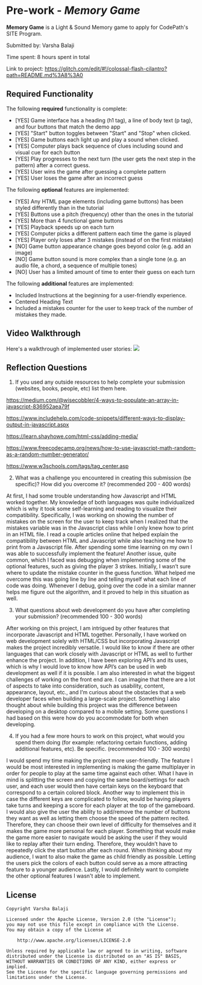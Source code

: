 # Pre-work - *Memory Game*

**Memory Game** is a Light & Sound Memory game to apply for CodePath's SITE Program. 

Submitted by: Varsha Balaji

Time spent: 8 hours spent in total

Link to project: https://glitch.com/edit/#!/colossal-flash-cilantro?path=README.md%3A8%3A0

## Required Functionality

The following **required** functionality is complete:

* [YES] Game interface has a heading (h1 tag), a line of body text (p tag), and four buttons that match the demo app
* [YES] "Start" button toggles between "Start" and "Stop" when clicked. 
* [YES] Game buttons each light up and play a sound when clicked. 
* [YES] Computer plays back sequence of clues including sound and visual cue for each button
* [YES] Play progresses to the next turn (the user gets the next step in the pattern) after a correct guess. 
* [YES] User wins the game after guessing a complete pattern
* [YES] User loses the game after an incorrect guess

The following **optional** features are implemented:

* [YES] Any HTML page elements (including game buttons) has been styled differently than in the tutorial
* [YES] Buttons use a pitch (frequency) other than the ones in the tutorial
* [YES] More than 4 functional game buttons
* [YES] Playback speeds up on each turn
* [YES] Computer picks a different pattern each time the game is played
* [YES] Player only loses after 3 mistakes (instead of on the first mistake)
* [NO] Game button appearance change goes beyond color (e.g. add an image)
* [NO] Game button sound is more complex than a single tone (e.g. an audio file, a chord, a sequence of multiple tones)
* [NO] User has a limited amount of time to enter their guess on each turn

The following **additional** features are implemented:

- Included Instructions at the beginning for a user-friendly experience.
- Centered Heading Text
- Included a mistakes counter for the user to keep track of the number of mistakes they made.

## Video Walkthrough

Here's a walkthrough of implemented user stories:
![](https://i.imgur.com/93TscK8.gif)


## Reflection Questions
1. If you used any outside resources to help complete your submission (websites, books, people, etc) list them here. 

https://medium.com/@wisecobbler/4-ways-to-populate-an-array-in-javascript-836952aea79f

https://www.includehelp.com/code-snippets/different-ways-to-display-output-in-javascript.aspx

https://learn.shayhowe.com/html-css/adding-media/

https://www.freecodecamp.org/news/how-to-use-javascript-math-random-as-a-random-number-generator/

https://www.w3schools.com/tags/tag_center.asp


2. What was a challenge you encountered in creating this submission (be specific)? How did you overcome it? (recommended 200 - 400 words)

At first, I had some trouble understanding how Javascript and HTML worked together. My knowledge of both languages was quite individualized which is why it took some self-learning and reading to visualize their compatibility. 
Specifically, I was working on showing the number of mistakes on the screen for the user to keep track when I realized that the mistakes variable was in the Javascript class while I only knew how to print in an HTML file. 
I read a couple articles online that helped explain the compatibility between HTML and Javascript while also teaching me how to print from a Javascript file. After spending some time learning on my own I was able to successfully implement the feature! 
Another issue, quite common, which I faced was debugging when implementing some of the optional features, such as giving the player 3 strikes. Initially, I wasn’t sure where to update the mistake counter in the guess function. 
What helped me overcome this was going line by line and telling myself what each line of code was doing. Whenever I debug, going over the code in a similar manner helps me figure out the algorithm, and it proved to help in this situation as well. 


3. What questions about web development do you have after completing your submission? (recommended 100 - 300 words) 

After working on this project, I am intrigued by other features that incorporate Javascript and HTML together. Personally, I have worked on web development solely with HTML/CSS but incorporating Javascript makes the project incredibly versatile. 
I would like to know if there are other languages that can work closely with Javascript or HTML as well to further enhance the project. In addition, I have been exploring API’s and its uses, which is why I would love to know how API’s can be used in web development as well if it is possible. 
I am also interested in what the biggest challenges of working on the front end are. I can imagine that there are a lot of aspects to take into consideration, such as usability, content, appearance, layout, etc., and I’m curious about the obstacles that a web developer faces when building a large-scale project. 
Something I also thought about while building this project was the difference between developing on a desktop compared to a mobile setting. Some questions I had based on this were how do you accommodate for both when developing.


4. If you had a few more hours to work on this project, what would you spend them doing (for example: refactoring certain functions, adding additional features, etc). Be specific. (recommended 100 - 300 words) 

I would spend my time making the project more user-friendly. The feature I would be most interested in implementing is making the game multiplayer in order for people to play at the same time against each other. 
What I have in mind is splitting the screen and copying the same board/settings for each user, and each user would then have certain keys on the keyboard that correspond to a certain colored block. 
Another way to implement this in case the different keys are complicated to follow, would be having players take turns and keeping a score for each player at the top of the gameboard.
I would also give the user the ability to add/remove the number of buttons they want as well as letting them choose the speed of the pattern recited. Therefore, they can choose their own level of difficulty for themselves and it makes the game more personal for each player. 
Something that would make the game more easier to navigate would be asking the user if they would like to replay after their turn ending. Therefore, they wouldn’t have to repeatedly click the start button after each round. 
When thinking about my audience, I want to also make the game as child friendly as possible. Letting the users pick the colors of each button could serve as a more attracting feature to a younger audience. 
Lastly, I would definitely want to complete the other optional features I wasn't able to implement.




## License

    Copyright Varsha Balaji

    Licensed under the Apache License, Version 2.0 (the "License");
    you may not use this file except in compliance with the License.
    You may obtain a copy of the License at

        http://www.apache.org/licenses/LICENSE-2.0

    Unless required by applicable law or agreed to in writing, software
    distributed under the License is distributed on an "AS IS" BASIS,
    WITHOUT WARRANTIES OR CONDITIONS OF ANY KIND, either express or implied.
    See the License for the specific language governing permissions and
    limitations under the License.